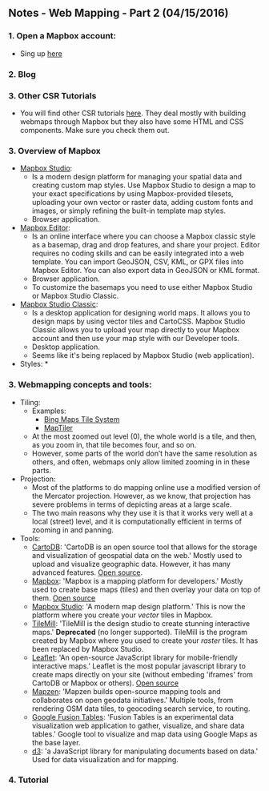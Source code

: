 ## Notes - Web Mapping - Part 2 (04/15/2016)

### 1. Open a Mapbox account:
* Sing up [here](https://www.mapbox.com/)

### 2. Blog

### 3. Other CSR Tutorials
* You will find other CSR tutorials [here](https://github.com/mym2107/CSR-Conflict-Urbanism-Aleppo/tree/master/Tutorials). They deal mostly with building webmaps through Mapbox but they also have some HTML and CSS components. Make sure you check them out.

### 3. Overview of Mapbox
* [Mapbox Studio](https://www.mapbox.com/mapbox-studio/):
  * Is a modern design platform for managing your spatial data and creating custom map styles. Use Mapbox Studio to design a map to your exact specifications by using Mapbox-provided tilesets, uploading your own vector or raster data, adding custom fonts and images, or simply refining the built-in template map styles.
  * Browser application.
* [Mapbox Editor](https://www.mapbox.com/editor/#style):
  * Is an online interface where you can choose a Mapbox classic style as a basemap, drag and drop features, and share your project. Editor requires no coding skills and can be easily integrated into a web template. You can import GeoJSON, CSV, KML, or GPX files into Mapbox Editor. You can also export data in GeoJSON or KML format.
  * Browser application.
  * To customize the basemaps you need to use either Mapbox Studio or Mapbox Studio Classic.
* [Mapbox Studio Classic](https://www.mapbox.com/mapbox-studio-classic/#darwin):
  * Is a desktop application for designing world maps. It allows you to design maps by using vector tiles and CartoCSS. Mapbox Studio Classic allows you to upload your map directly to your Mapbox account and then use your map style with our Developer tools.
  * Desktop application.
  * Seems like it's being replaced by Mapbox Studio (web application).
* Styles:
  * 



### 3. Webmapping concepts and tools:
* Tiling:
  * Examples:
	* [Bing Maps Tile System](https://msdn.microsoft.com/en-us/library/bb259689.aspx)
	* [MapTiler](http://www.maptiler.org/google-maps-coordinates-tile-bounds-projection/)
  * At the most zoomed out level (0), the whole world is a tile, and then, as you zoom in, that tile becomes four, and so on.
  * However, some parts of the world don’t have the same resolution as others, and often, webmaps only allow limited zooming in in these parts.
* Projection:
  * Most of the platforms to do mapping online use a modified version of the Mercator projection. However, as we know, that projection has severe problems in terms of depicting areas at a large scale.
  * The two main reasons why they use it is that it works very well at a local (street) level, and it is computationally efficient in terms of zooming in and panning.
* Tools:
  * [CartoDB](https://cartodb.com/gallery/): 'CartoDB is an open source tool that allows for the storage and visualization of geospatial data on the web.' Mostly used to upload and visualize geographic data. However, it has many advanced features. [Open source](https://github.com/CartoDB/cartodb).
  * [Mapbox](https://www.mapbox.com/gallery/): 'Mapbox is a mapping platform for developers.' Mostly used to create base maps (tiles) and then overlay your data on top of them. [Open source](https://github.com/mapbox)
  * [Mapbox Studio](https://www.mapbox.com/mapbox-studio/): 'A modern map design platform.' This is now the platform where you create your *vector* tiles in Mapbox.
  * [TileMill](https://www.mapbox.com/tilemill/): 'TileMill is the design studio to create stunning interactive maps.' **Deprecated** (no longer supported). TileMill is the program created by Mapbox where you used to create your *raster* tiles. It has been replaced by Mapbox Studio.
  * [Leaflet](http://leafletjs.com/): 'An open-source JavaScript library for mobile-friendly interactive maps.' Leaflet is the most popular javascript library to create maps directly on your site (without embeding 'iframes' from CartoDB or Mapbox or others). [Open source](https://github.com/Leaflet/Leaflet)
  * [Mapzen](https://mapzen.com/): 'Mapzen builds open-source mapping tools and collaborates on open geodata initiatives.' Multiple tools, from rendering OSM data tiles, to geocoding search service, to routing.
  * [Google Fusion Tables](https://sites.google.com/site/fusiontablestalks/stories): 'Fusion Tables is an experimental data visualization web application to gather, visualize, and share data tables.' Google tool to visualize and map data using Google Maps as the base layer.
  * [d3](https://d3js.org/): 'a JavaScript library for manipulating documents based on data.' Used for data visualization and for mapping.

### 4. Tutorial